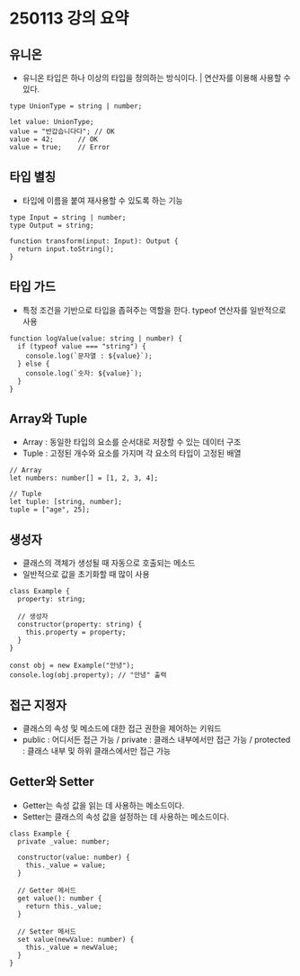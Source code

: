 # 250113 강의 요약

## 유니온
- 유니온 타입은 하나 이상의 타입을 정의하는 방식이다. | 연산자를 이용해 사용할 수 있다.
```
type UnionType = string | number;

let value: UnionType;
value = "반갑습니다다"; // OK
value = 42;      // OK
value = true;    // Error
```

## 타입 별칭
- 타입에 이름을 붙여 재사용할 수 있도록 하는 기능
```
type Input = string | number;
type Output = string;

function transform(input: Input): Output {
  return input.toString();
}
```

## 타입 가드
- 특정 조건을 기반으로 타입을 좁혀주는 역할을 한다. typeof 연산자를 일반적으로 사용
```
function logValue(value: string | number) {
  if (typeof value === "string") {
    console.log(`문자열 : ${value}`);
  } else {
    console.log(`숫자: ${value}`);
  }
}
```

## Array와 Tuple
- Array : 동일한 타입의 요소를 순서대로 저장할 수 있는 데이터 구조
- Tuple : 고정된 개수와 요소를 가지며 각 요소의 타입이 고정된 배열
```
// Array
let numbers: number[] = [1, 2, 3, 4];

// Tuple
let tuple: [string, number];
tuple = ["age", 25];
```

## 생성자
- 클래스의 객체가 생성될 때 자동으로 호출되는 메소드
- 일반적으로 값을 초기화할 때 많이 사용
```
class Example {
  property: string;

  // 생성자
  constructor(property: string) {
    this.property = property;
  }
}

const obj = new Example("안녕");
console.log(obj.property); // "안녕" 출력
```

## 접근 지정자
- 클래스의 속성 및 메소드에 대한 접근 권한을 제어하는 키워드
- public : 어디서든 접근 가능 / private : 클래스 내부에서만 접근 가능 / protected : 클래스 내부 및 하위 클래스에서만 접근 가능

## Getter와 Setter
- Getter는 속성 값을 읽는 데 사용하는 메소드이다.
- Setter는 클래스의 속성 값을 설정하는 데 사용하는 메소드이다.
```
class Example {
  private _value: number;

  constructor(value: number) {
    this._value = value;
  }

  // Getter 메서드
  get value(): number {
    return this._value;
  }

  // Setter 메서드
  set value(newValue: number) {
    this._value = newValue;
  }
}
```